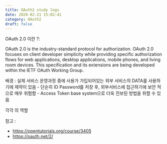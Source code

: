 ```yaml
---
title: OAuth2 study logs
date: 2020-02-21 15:02:41
category: OAuth2 
draft: false
---
```


OAuth 2.0 이란 ?:

OAuth 2.0 is the industry-standard protocol for authorization. OAuth 2.0 focuses on client developer simplicity while providing specific authorization flows for web applications, desktop applications, mobile phones, and living room devices. This specification and its extensions are being developed within the IETF OAuth Working Group.


배경 :
실제 서비스 운영과정 중에 사용가 가입되어있는 외부 서비스의 DATA를 사용하기에 제약이 있음
    - 단순히 ID Password를 저장 후, 외부서비스에 접근하기에 보안 적으로 매우 위험함
    - Access Token base system으로 더욱 진보된 방법을 취할 수 있음

각각 의 역할





참고 : 

- https://opentutorials.org/course/3405
- https://oauth.net/2/